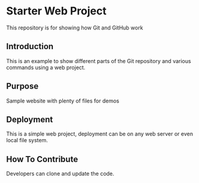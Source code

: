 # Starter Web Project

This repository is for showing how Git and GitHub work

## Introduction

This is an example to show different parts of the Git repository and various commands using a web project.

## Purpose
Sample website with plenty of files for demos

## Deployment

This is a simple web project, deployment can be on any web server or even local file system.

## How To Contribute

Developers can clone and update the code.

